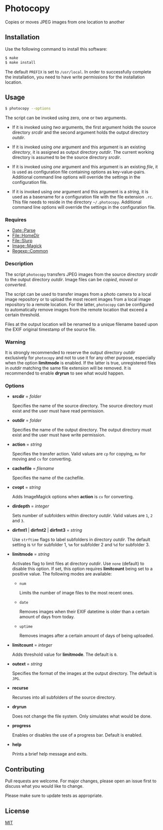 # Photocopy

Copies or moves JPEG images from one location to another

## Installation

Use the following command to install this software:

```bash
$ make
$ make install
```

The default `PREFIX` is set to `/usr/local`.  In order to successfully complete the installation, you need to have write permissions for the installation location.

## Usage

```bash
$ photocopy --options
```

The script can be invoked using zero, one or two arguments.

+ If it is invoked using *two* arguments, the first argument holds the source directory _srcdir_ and the second argument holds the output directory _outdir_.

+ If it is invoked using *one* argument and this argument is an existing *directory*, it is assigned as output directory _outdir_.  The current working directory is assumed to be the source directory _srcdir_.

+ If it is invoked using *one* argument and this argument is an existing *file*, it is used as configuration file containing options as key-value-pairs.  Additional command line options will override the settings in the configuration file.

+ If it is invoked using *one* argument and this argument is a *string*, it is used as a basename for a configuration file with the file extension `.rc`.  This file needs to reside in the directory `~/.photocopy`.  Additional command line options will override the settings in the configuration file.


### Requires

+ [Date::Parse](https://metacpan.org/pod/Date::Parse)
+ [File::HomeDir](https://metacpan.org/pod/File::HomeDir)
+ [File::Slurp](https://metacpan.org/pod/File::Slurp)
+ [Image::Magick](https://metacpan.org/pod/Image::Magick)
+ [Regexp::Common](https://metacpan.org/pod/Regexp::Common)


### Description

The script `photocopy` transfers JPEG images from the source directory _srcdir_ to the output directory _outdir_.  Image files can be *copied*, *moved* or *converted*.

The script can be used to transfer images from a photo camera to a local image repository or to upload the most recent images from a local image repository to a remote location.  For the latter, `photocopy` can be configured to automatically remove images from the remote location that exceed a certain threshold.

Files at the output location will be renamed to a unique filename based upon the EXIF original timestamp of the source file.

### Warning

It is strongly recommended to reserve the output directory _outdir_ exclusively for `photocopy` and not to use it for any other purpose, especially when the option **limitmode** is enabled.  If the latter is true, unregistered files in _outdir_ matching the same file extension will be removed.  It is recommended to enable **dryrun** to see what would happen.


### Options

- **srcdir** = _folder_

    Specifies the name of the source directory.  The source directory must exist and the user must have read permission.

- **outdir** = _folder_

    Specifies the name of the output directory.  The output directory must exist and the user must have write permission.

- **action** = _string_

    Specifies the transfer action.  Valid values are `cp` for copying, `mv` for moving and `cv` for converting.

+ **cachefile** = _filename_

    Specifies the name of the cachefile.

- **cvopt** = _string_

    Adds ImageMagick options when **action** is `cv` for converting.

- **dirdepth** = _integer_

    Sets number of subfolders within directory _outdir_.  Valid values are `1`, `2` and `3`.

- **dirfmt1** | **dirfmt2** | **dirfmt3** = _string_

    Use `strftime` flags to label subfolders in directory _outdir_.  The default setting is `%Y` for subfolder 1, `%m` for subfolder 2 and `%d` for subfolder 3.

- **limitmode** = _string_

    Activates flag to limit files at directory _outdir_.  Use `none` (default) to disable this option.  If set, this option requires **limitcount** being set to a positive value.  The following modes are available:

    + `num`

        Limits the number of image files to the most recent ones.

    + `date`

        Removes images when their EXIF datetime is older than a certain amount of days from today.

    + `uptime`

        Removes images after a certain amount of days of being uploaded.

+ **limitcount** = _integer_

    Adds threshold value for **limitmode**.  The default is `0`.

+ **outext** = _string_

    Specifies the format of the images at the output directory.  The default is `JPG`.

+ **recurse**

    Recurses into all subfolders of the source directory.

+  **dryrun**

    Does not change the file system.  Only simulates what would be done.

+  **progress**

    Enables or disables the use of a progress bar.  Default is enabled.

+  **help**

    Prints a brief help message and exits.


## Contributing

Pull requests are welcome. For major changes, please open an issue first to discuss what you would like to change.

Please make sure to update tests as appropriate.


## License

[MIT](https://choosealicense.com/licenses/mit/)
